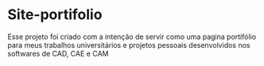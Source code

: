 # Site-portifolio
Esse projeto foi criado com a intenção de servir como uma pagina portifólio para meus trabalhos universitários e projetos pessoais desenvolvidos nos softwares de CAD, CAE e CAM
